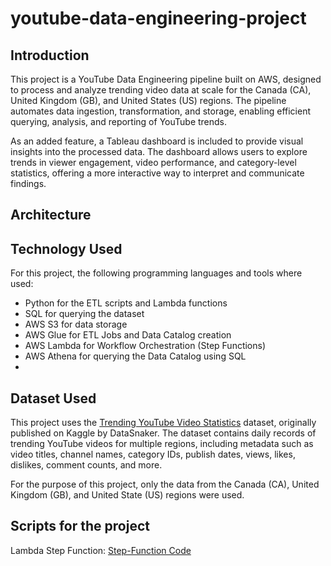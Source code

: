 # youtube-data-engineering-project

## Introduction
This project is a YouTube Data Engineering pipeline built on AWS, designed to process and analyze trending video data at scale for the Canada (CA), United Kingdom (GB), and United States (US) regions. The pipeline automates data ingestion, transformation, and storage, enabling efficient querying, analysis, and reporting of YouTube trends.

As an added feature, a Tableau dashboard is included to provide visual insights into the processed data. The dashboard allows users to explore trends in viewer engagement, video performance, and category-level statistics, offering a more interactive way to interpret and communicate findings.

## Architecture

## Technology Used
For this project, the following programming languages and tools where used:
- Python for the ETL scripts and Lambda functions
- SQL for querying the dataset
- AWS S3 for data storage
- AWS Glue for ETL Jobs and Data Catalog creation
- AWS Lambda for Workflow Orchestration (Step Functions)
- AWS Athena for querying the Data Catalog using SQL
- 
## Dataset Used

This project uses the [Trending YouTube Video Statistics](https://www.kaggle.com/datasets/datasnaek/youtube-new) dataset, originally published on Kaggle by DataSnaker. The dataset contains daily records of trending YouTube videos for multiple regions, including metadata such as video titles, channel names, category IDs, publish dates, views, likes, dislikes, comment counts, and more.

For the purpose of this project, only the data from the Canada (CA), United Kingdom (GB), and United State (US) regions were used.



## Scripts for the project

Lambda Step Function: [Step-Function Code](src/step-function/step-function.json)
